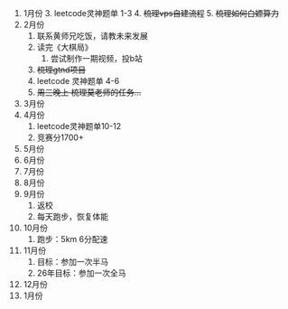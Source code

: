 1. 1月份
	3. leetcode灵神题单 1-3
	4. ~~梳理vps自建流程~~
	5. ~~梳理如何白嫖算力~~
2. 2月份
	1. 联系黄师兄吃饭，请教未来发展
	2. 读完《大棋局》
		1. 尝试制作一期视频，投b站
	3. ~~梳理gtnd项目~~
	4. leetcode 灵神题单 4-6
	5. ~~周三晚上 梳理莫老师的任务...~~
3. 3月份
4. 4月份
	1. leetcode灵神题单10-12
	2. 竞赛分1700+
5. 5月份
6. 6月份
7. 7月份
8. 8月份
9. 9月份
	1. 返校
	2. 每天跑步，恢复体能
10. 10月份
	1. 跑步：5km 6分配速
11. 11月份
	1. 目标：参加一次半马
	2. 26年目标：参加一次全马
12. 12月份
13. 1月份





